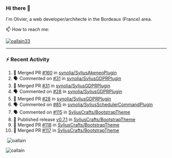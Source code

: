 ### Hi there 👋

I'm Olivier, a web developer/architecte in the Bordeaux (France) area.

📫 How to reach me:

<p> <a href="https://twitter.com/oallain33" target="blank"><img src="https://img.shields.io/twitter/follow/oallain33?logo=twitter&style=for-the-badge" alt="oallain33" /></a> </p>

---

### :zap: Recent Activity

<!--START_SECTION:activity-->
1. 🎉 Merged PR [#160](https://github.com/synolia/SyliusAkeneoPlugin/pull/160) in [synolia/SyliusAkeneoPlugin](https://github.com/synolia/SyliusAkeneoPlugin)
2. 🗣 Commented on [#31](https://github.com/synolia/SyliusGDPRPlugin/issues/31) in [synolia/SyliusGDPRPlugin](https://github.com/synolia/SyliusGDPRPlugin)
3. 🎉 Merged PR [#31](https://github.com/synolia/SyliusGDPRPlugin/pull/31) in [synolia/SyliusGDPRPlugin](https://github.com/synolia/SyliusGDPRPlugin)
4. 🗣 Commented on [#28](https://github.com/synolia/SyliusGDPRPlugin/issues/28) in [synolia/SyliusGDPRPlugin](https://github.com/synolia/SyliusGDPRPlugin)
5. 🎉 Merged PR [#28](https://github.com/synolia/SyliusGDPRPlugin/pull/28) in [synolia/SyliusGDPRPlugin](https://github.com/synolia/SyliusGDPRPlugin)
6. 🗣 Commented on [#85](https://github.com/synolia/SyliusSchedulerCommandPlugin/issues/85) in [synolia/SyliusSchedulerCommandPlugin](https://github.com/synolia/SyliusSchedulerCommandPlugin)
7. 🗣 Commented on [#115](https://github.com/SyliusCrafts/BootstrapTheme/issues/115) in [SyliusCrafts/BootstrapTheme](https://github.com/SyliusCrafts/BootstrapTheme)
8. 🚀 Published release [v0.7.1](https://github.com/v0.7.1) in [SyliusCrafts/BootstrapTheme](https://github.com/SyliusCrafts/BootstrapTheme)
9. 🎉 Merged PR [#118](https://github.com/SyliusCrafts/BootstrapTheme/pull/118) in [SyliusCrafts/BootstrapTheme](https://github.com/SyliusCrafts/BootstrapTheme)
10. 🎉 Merged PR [#117](https://github.com/SyliusCrafts/BootstrapTheme/pull/117) in [SyliusCrafts/BootstrapTheme](https://github.com/SyliusCrafts/BootstrapTheme)
<!--END_SECTION:activity-->

<p>&nbsp;<img align="center" src="https://github-readme-stats.vercel.app/api?username=oallain&show_icons=true&locale=en" alt="oallain" /></p>

<p><img align="center" src="https://github-readme-streak-stats.herokuapp.com/?user=oallain&" alt="oallain" /></p>

